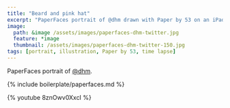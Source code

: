 ```yaml
---
title: "Beard and pink hat"
excerpt: "PaperFaces portrait of @dhm drawn with Paper by 53 on an iPad."
image: 
  path: &image /assets/images/paperfaces-dhm-twitter.jpg 
  feature: *image
  thumbnail: /assets/images/paperfaces-dhm-twitter-150.jpg
tags: [portrait, illustration, Paper by 53, time lapse]
---
```


PaperFaces portrait of [@dhm](https://twitter.com/dhm).

{% include boilerplate/paperfaces.md %}

{% youtube 8znOwv0XxcI %}
